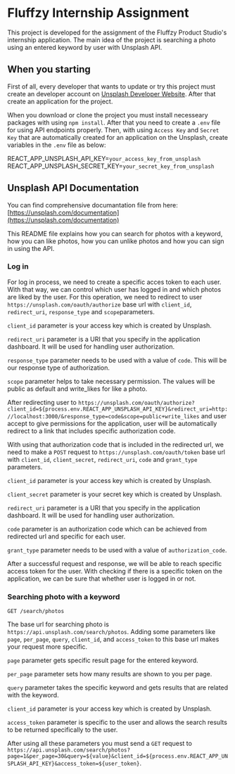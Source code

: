 # Fluffzy Internship Assignment

This project is developed for the assignment of the Fluffzy Product Studio's internship application. The main idea of the project is searching a photo using an entered keyword by user with Unsplash API. 

## When you starting

First of all, every developer that wants to update or try this project must create an developer account on [Unsplash Developer Website](https://unsplash.com/developers). After that create an application for the project.

When you download or clone the project you must install necesseary packages with using `npm install`. After that you need to create a `.env` file for using API endpoints properly. Then, with using `Access Key` and `Secret Key` that are automatically created for an application on the Unsplash, create variables in the `.env` file as below:

REACT_APP_UNSPLASH_API_KEY=`your_access_key_from_unsplash`\
REACT_APP_UNSPLASH_SECRET_KEY=`your_secret_key_from_unsplash`

## Unsplash API Documentation

You can find comprehensive documantation file from here: [https://unsplash.com/documentation](https://unsplash.com/documentation)

This README file explains how you can search for photos with a keyword, how you can like photos, how you can unlike photos and how you can sign in using the API.

### Log in

For log in process, we need to create a specific acces token to each user. With that way, we can control which user has logged in and which photos are liked by the user. For this operation, we need to redirect to user `https://unsplash.com/oauth/authorize` base url with `client_id`, `redirect_uri`, `response_type` and `scope`parameters.

`client_id` parameter is your access key which is created by Unsplash.

`redirect_uri` parameter is a URI that you specify in the application dashboard. It will be used for handling user authorization.

`response_type` parameter needs to be used with a value of `code`. This will be our response type of authorization.

`scope` parameter helps to take necessary permission. The values will be public as default and write_likes for like a photo.

After redirecting user to `https://unsplash.com/oauth/authorize?client_id=${process.env.REACT_APP_UNSPLASH_API_KEY}&redirect_uri=http://localhost:3000/&response_type=code&scope=public+write_likes` and user accept to give permissions for the application, user will be automatically redirect to a link that includes specific authorization code. 

With using that authorization code that is included in the redirected url, we need to make a `POST` request to `https://unsplash.com/oauth/token` base url with `client_id`, `client_secret`, `redirect_uri`, `code` and `grant_type` parameters.

`client_id` parameter is your access key which is created by Unsplash.

`client_secret` parameter is your secret key which is created by Unsplash.

`redirect_uri` parameter is a URI that you specify in the application dashboard. It will be used for handling user authorization.

`code` parameter is an authorization code which can be achieved from redirected url and specific for each user.

`grant_type` parameter needs to be used with a value of `authorization_code`.

After a successful request and response, we will be able to reach specific access token for the user. With checking if there is a specific token on the application, we can be sure that whether user is logged in or not.

### Searching photo with a keyword

`GET /search/photos`

The base url for searching photo is `https://api.unsplash.com/search/photos`. Adding some parameters like `page`, `per_page`, `query`, `client_id`, and `access_token` to this base url makes your request more specific. 

`page` parameter gets specific result page for the entered keyword.

`per_page` parameter sets how many results are shown to you per page.

`query` parameter takes the specific keyword and gets results that are related with the keyword.

`client_id` parameter is your access key which is created by Unsplash.

`access_token` parameter is specific to the user and allows the search results to be returned specifically to the user.

After using all these parameters you must send a `GET` request to `https://api.unsplash.com/search/photos?page=1&per_page=30&query=${value}&client_id=${process.env.REACT_APP_UNSPLASH_API_KEY}&access_token=${user_token}`.
